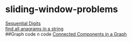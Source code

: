 # sliding-window-problems
[Sequential Digits](https://leetcode.com/problems/sequential-digits/)<br>
[find all anagrams in a string](https://leetcode.com/problems/find-all-anagrams-in-a-string/)<br>
##Graph code n code 
[Connected Components in a Graph](https://www.hackerearth.com/problem/algorithm/connected-components-in-a-graph/?utm_source=header&utm_medium=search&utm_campaign=he-search)<br>
